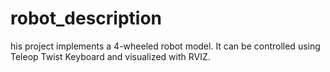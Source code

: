 # robot_description
his project implements a 4-wheeled robot model. It can be controlled using Teleop Twist Keyboard and visualized with RVIZ.
